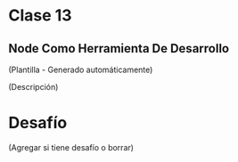 # Clase 13

## Node Como Herramienta De Desarrollo

(Plantilla - Generado automáticamente)

(Descripción)

# Desafío

(Agregar si tiene desafío o borrar)

